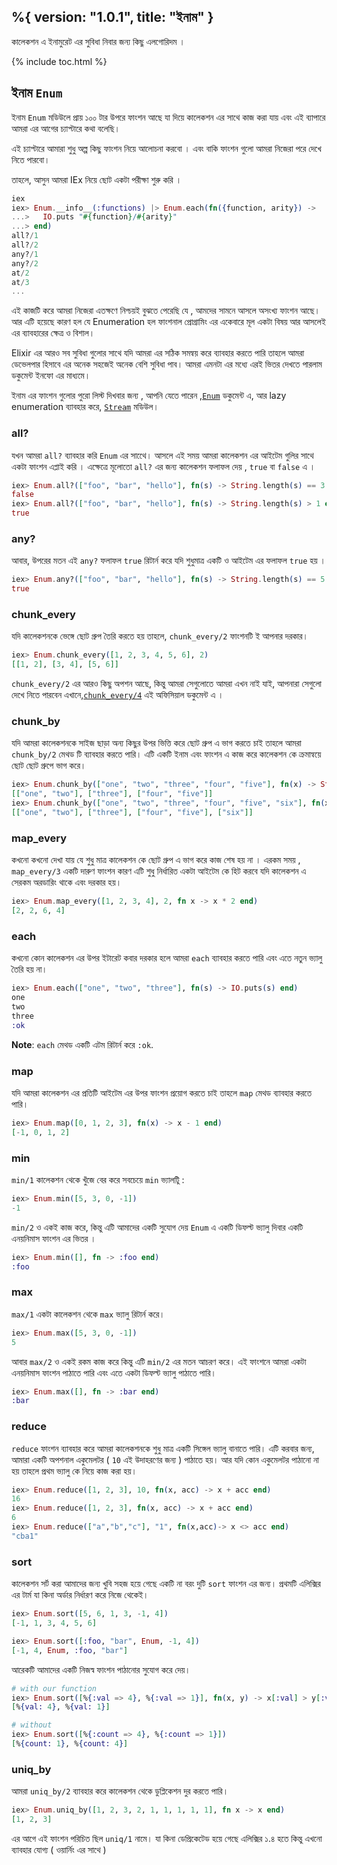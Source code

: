 %{
  version: "1.0.1",
  title: "ইনাম"
}
---

কালেকশন এ ইনামুরেট এর সুবিধা নিবার  জন্য কিছু এলগোরিদম ।

{% include toc.html %}

## ইনাম `Enum`

ইনাম `Enum` মডিউলে প্রায় ১০০ টার উপরে ফাংশন আছে যা দিয়ে কালেকশন এর সাথে কাজ করা যায় এবং এই ব্যাপারে আমরা এর আগের চ্যাপ্টারে কথা বলেছি।

এই চ্যাপ্টারে আমারা শুধু অল্প কিছু ফাংশন নিয়ে আলোচনা করবো । এবং বাকি ফাংশন গুলো আমরা নিজেরা পরে দেখে নিতে পারবো।

তাহলে, আসুন আমরা IEx নিয়ে ছোট একটা পরীক্ষা শুরু করি ।

```elixir
iex
iex> Enum.__info__(:functions) |> Enum.each(fn({function, arity}) ->
...>   IO.puts "#{function}/#{arity}"
...> end)
all?/1
all?/2
any?/1
any?/2
at/2
at/3
...
```

এই কাজটি করে আমরা নিজেরা এতক্ষণে নিশ্চয়ই বুঝতে পেরেছি যে , আমদের সামনে আসলে অসংখ্য ফাংশন আছে। আর এটি হয়েছে কারণ হল যে Enumeration হল ফাংশনাল প্রোগ্রামিং এর একেবারে মূল একটা বিষয় আর আসলেই এর ব্যাবহারের ক্ষেত্র ও বিশাল।

Elixir এর আরও সব সুবিধা গুলোর সাথে যদি আমরা এর সঠিক সমন্বয় করে ব্যাবহার করতে পারি তাহলে আমরা ডেভেলপার হিসাবে এর অনেক সহজেই অনেক বেশি সুবিধা পাব। আমরা এমনটা এর মধ্যে এরই ভিতর দেখতে পারলাম ডকুমেন্ট ইনফো এর মাধ্যমে।

ইনাম এর ফাংশন গুলোর পুরো লিস্ট দিখবার জন্য , আপনি যেতে পারেন ,[`Enum`](https://hexdocs.pm/elixir/Enum.html) ডকুমেন্ট এ, আর lazy enumeration ব্যাবহার করে,  [`Stream`](https://hexdocs.pm/elixir/Stream.html) মডিউল।

### all?

যখন আমরা `all?` ব্যাবহার করি `Enum` এর সাথেে। আসলে এই সময় আমরা কালেকশন এর আইটেম গুলির সাথে একটা ফাংশন এপ্লাই করি । এক্ষেত্রে মূলোতো `all?` এর জন্য কালেকশন ফলাফল দেয় , `true` বা `false` এ ।  

```elixir
iex> Enum.all?(["foo", "bar", "hello"], fn(s) -> String.length(s) == 3 end)
false
iex> Enum.all?(["foo", "bar", "hello"], fn(s) -> String.length(s) > 1 end)
true
```

### any?

আবার, উপরের মতন এই `any?` ফলাফল `true` রিটার্ন করে যদি শুধুমাত্র একটি ও আইটেম এর ফলাফল `true` হয় ।

```elixir
iex> Enum.any?(["foo", "bar", "hello"], fn(s) -> String.length(s) == 5 end)
true
```

### chunk_every

যদি কালেকশনকে ভেঙ্গে ছোট গ্রুপ তৈরি করতে হয় তাহলে, `chunk_every/2` ফাংশনটি ই আপনার দরকার।

```elixir
iex> Enum.chunk_every([1, 2, 3, 4, 5, 6], 2)
[[1, 2], [3, 4], [5, 6]]
```

`chunk_every/2` এর আরও কিছু অপশন আছে, কিন্তু আমরা সেগুলোতে আমরা এখন নাই যাই, আপনারা সেগুলো দেখে নিতে পারবেন এখানে,[`chunk_every/4`](https://hexdocs.pm/elixir/Enum.html#chunk_every/4) এই অফিসিয়াল ডকুমেন্ট এ ।

### chunk_by

যদি আমরা কালেকশনকে সাইজ ছাড়া অন্য কিছুর উপর ভিত্তি করে ছোট গ্রুপ এ ভাগ করতে চাই তাহলে আমরা `chunk_by/2` মেথড টি ব্যাবহার করতে পারি। এটি একটি ইনাম এবং ফাংশন এ কাজ করে কালেকশন কে ক্রমান্বয়ে ছোট ছোট গ্রুপে ভাগ করে।

```elixir
iex> Enum.chunk_by(["one", "two", "three", "four", "five"], fn(x) -> String.length(x) end)
[["one", "two"], ["three"], ["four", "five"]]
iex> Enum.chunk_by(["one", "two", "three", "four", "five", "six"], fn(x) -> String.length(x) end)
[["one", "two"], ["three"], ["four", "five"], ["six"]]
```

### map_every

কখনো কখনো দেখা যায় যে শুধু মাত্র কালেকশন কে ছোট গ্রুপ এ ভাগ করে কাজ শেষ হয় না । এরকম সময় , `map_every/3` একটি দারুণ ফাংশন কারণ এটি শুধু নির্ধারিত একটা আইটেম কে হিট করবে যদি কালেকশন এ সেরকম অরডারিং থাকে এবং দরকার হয়।

```elixir
iex> Enum.map_every([1, 2, 3, 4], 2, fn x -> x * 2 end)
[2, 2, 6, 4]
```

### each

কখনো কোন কালেকশন এর উপর ইটারেট কবার দরকার হলে আমরা `each` ব্যাবহার করতে পারি এবং এতে নতুন ভ্যালু তৈরি হয় না।

```elixir
iex> Enum.each(["one", "two", "three"], fn(s) -> IO.puts(s) end)
one
two
three
:ok
```

__Note__: `each` মেথড একটি এটম রিটার্ন করে `:ok`.

### map

যদি আমরা কালেকশন এর প্রতিটি আইটেম এর উপর ফাংশন প্রয়োগ করতে চাই তাহলে `map` মেথড ব্যাবহার করতে পারি।

```elixir
iex> Enum.map([0, 1, 2, 3], fn(x) -> x - 1 end)
[-1, 0, 1, 2]
```

### min

`min/1` কালেকশন থেকে খুঁজে বের করে সবচেয়ে `min` ভ্যালটিু :

```elixir
iex> Enum.min([5, 3, 0, -1])
-1
```

`min/2` ও একই কাজ করে, কিন্তু এটি আমাদের একটি সুযোগ দেয় `Enum` এ একটি ডিফল্ট ভ্যালু দিবার একটি এনয়নিমাস ফাংশন এর ভিতর ।

```elixir
iex> Enum.min([], fn -> :foo end)
:foo
```

### max

`max/1` একটা কালেকশন থেকে `max` ভ্যালু রিটার্ন করে।

```elixir
iex> Enum.max([5, 3, 0, -1])
5
```

আবার `max/2` ও একই রকম কাজ করে কিন্তু এটি `min/2` এর মতন আচরণ করে। এই ফাংশনে আমরা একটা এনয়নিমাস ফাংশন পাঠাতে পারি এবং এতে একটা ডিফল্ট ভ্যালু পাঠাতে পারি।

```elixir
iex> Enum.max([], fn -> :bar end)
:bar
```

### reduce

`reduce` ফাংশন ব্যাবহার করে আমরা কালেকশনকে শুধু মাত্র একটি সিঙ্গেল ভ্যালু বানাতে পারি। এটি করবার জন্য, আমারা একটি অপশনাল একুমেলটর ( `10` এই উদাহরণের জন্য ) পাঠাতে হয়। আর যদি কোন একুমেলটর পাঠানো না হয় তাহলে প্রথম ভ্যালু কে নিয়ে কাজ করা হয়।

```elixir
iex> Enum.reduce([1, 2, 3], 10, fn(x, acc) -> x + acc end)
16
iex> Enum.reduce([1, 2, 3], fn(x, acc) -> x + acc end)
6
iex> Enum.reduce(["a","b","c"], "1", fn(x,acc)-> x <> acc end)
"cba1"
```

### sort

কালেকশন সর্ট করা আমাদের জন্য খুবি সহজ হয়ে গেছে একটি না বরং দুটি `sort` ফাংশন এর জন্য। প্রথমটি এলিক্সির এর টার্ম যা কিনা অর্ডার নির্ধারণ করে নিজে থেকেই।

```elixir
iex> Enum.sort([5, 6, 1, 3, -1, 4])
[-1, 1, 3, 4, 5, 6]

iex> Enum.sort([:foo, "bar", Enum, -1, 4])
[-1, 4, Enum, :foo, "bar"]
```

আরেকটি আমাদের একটি নিজস্ব ফাংশন পাঠানোর সুযোগ করে দেয়।

```elixir
# with our function
iex> Enum.sort([%{:val => 4}, %{:val => 1}], fn(x, y) -> x[:val] > y[:val] end)
[%{val: 4}, %{val: 1}]

# without
iex> Enum.sort([%{:count => 4}, %{:count => 1}])
[%{count: 1}, %{count: 4}]
```

### uniq_by

আমরা `uniq_by/2` ব্যাবহার করে কালেকশন থেকে ডুপ্লিকেশন দুর করতে পারি।

```elixir
iex> Enum.uniq_by([1, 2, 3, 2, 1, 1, 1, 1, 1], fn x -> x end)
[1, 2, 3]
```
এর আগে এই ফাংশন পরিচিত ছিল `uniq/1` নামে। যা কিনা ডেপ্রিকেটেড হয়ে গেছে এলিক্সির ১.৪ হতে কিন্তু এখনো ব্যাবহার যোগ্য ( ওয়ার্নিং এর সাথে )
